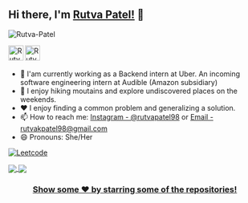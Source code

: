
## Hi there, I'm [Rutva Patel!](https://www.linkedin.com/in/rutvapatel98/) 👋

<p align="left"> <img src="https://komarev.com/ghpvc/?username=Ujjval-Patel &label=Views&color=brightgreen&style=plastic" alt="Rutva-Patel" /> </p>

<a href="https://www.linkedin.com/in/rutvapatel98/">
  <img align="left" alt="Rutva's Linkedin" width="30px" src="https://cdn-icons-png.flaticon.com/512/174/174857.png" />
</a>
<a href="https://github.com/rutvapatel98">
  <img align="left" alt="Rutva's Github" width="30px" src="https://cdn.jsdelivr.net/npm/simple-icons@v3/icons/github.svg" />
</a>

<br/>
<br/>



- :briefcase: I'am currently working as a Backend intern at Uber. An incoming software engineering intern at Audible (Amazon subsidiary)
- 🌱 I enjoy hiking moutains and explore undiscovered places on the weekends. 
- ❤️ I enjoy finding a common problem and generalizing a solution. 
- 📫 How to reach me: [Instagram - @rutvapatel98](https://www.instagram.com/rutvapatel98/) or [Email - rutvakpatel98@gmail.com](mailto:rutvakpatel98@gmail.com)
- 😄 Pronouns: She/Her

[![Leetcode](https://img.shields.io/badge/Leetcode-1417-orange)](https://leetcode.com/rpat98/)&nbsp;&nbsp;&nbsp;&nbsp;


<!-- <a href="https://github.com/rutvapatel98">
  <img align="center" src="https://github-readme-stats.vercel.app/api/top-langs/?username=rutvapatel98&theme=light&hide_langs_below=1" />
</a>
 -->

<a href="https://github.com/rutvapatel98/Auto-scaling-real-time-face-recognition">
  <img align="center" src="https://github-readme-stats.vercel.app/api/pin/?username=rutvapatel98&repo=Auto-scaling-real-time-face-recognition&theme=light" />

<a href="https://github.com/rutvapatel98/Extending-Minibase-to-support-RDBMS-functionalities">
  <img align="center" src="https://github-readme-stats.vercel.app/api/pin/?username=rutvapatel98&repo=Extending-Minibase-to-support-RDBMS-functionalities&theme=light" />
  
<div align="center">

### Show some ❤️ by starring some of the repositories!

</div>

